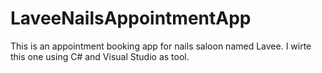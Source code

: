# LaveeNailsAppointmentApp
This is an appointment booking app for nails saloon named Lavee. I wirte this one using C# and Visual Studio as tool.
